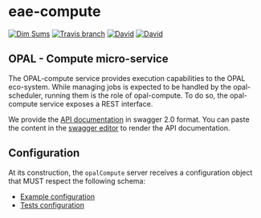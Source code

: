 # eae-compute
[![Dim Sums](https://img.shields.io/badge/made-with_bratwurst-bfaf13.svg?style=flat-square)](https://www.opalproject.org)
[![Travis branch](https://img.shields.io/travis/OPAL-Project/OPAL-Scheduler/master.svg?style=flat-square)](https://travis-ci.org/OPAL-Project/OPAL-Scheduler) 
[![David](https://img.shields.io/david/dsi-icl/eae-scheduler.svg?style=flat-square)](https://david-dm.org/dsi-icl/eae-scheduler) 
[![David](https://img.shields.io/david/dev/dsi-icl/eae-scheduler.svg?style=flat-square)](https://david-dm.org/dsi-icl/eae-scheduler?type=dev) 

OPAL - Compute micro-service
---------------------------

The OPAL-compute service provides execution capabilities to the OPAL eco-system. While managing jobs is expected to be handled by the opal-scheduler, running them is the role of opal-compute. 
To do so, the opal-compute service exposes a REST interface. 

We provide the [API documentation](doc-api-swagger.yml) in swagger 2.0 format. You can paste the content in the [swagger editor](http://editor.swagger.io/) to render the API documentation.

## Configuration
At its construction, the `opalCompute` server receives a configuration object that MUST respect the following schema:
 * [Example configuration](config/opal.compute.sample.config.js)
 * [Tests configuration](config/opal.compute.test.config.js)
 
